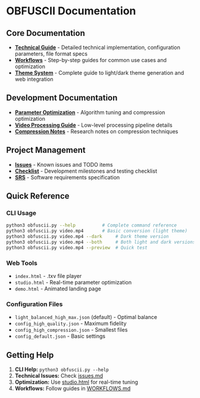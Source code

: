 # OBFUSCII Documentation

## Core Documentation

- **[Technical Guide](TECHNICAL_GUIDE.md)** - Detailed technical implementation, configuration parameters, file format specs
- **[Workflows](WORKFLOWS.md)** - Step-by-step guides for common use cases and optimization
- **[Theme System](THEMES.md)** - Complete guide to light/dark theme generation and web integration

## Development Documentation

- **[Parameter Optimization](PARAMETER_OPTIMIZATION.md)** - Algorithm tuning and compression optimization
- **[Video Processing Guide](VIDEO_PROCESSING_GUIDE.md)** - Low-level processing pipeline details
- **[Compression Notes](obfuscii_compression_notes.md)** - Research notes on compression techniques

## Project Management

- **[Issues](issues.md)** - Known issues and TODO items
- **[Checklist](checklist.md)** - Development milestones and testing checklist  
- **[SRS](srs.md)** - Software requirements specification

## Quick Reference

### CLI Usage
```bash
python3 obfuscii.py --help          # Complete command reference
python3 obfuscii.py video.mp4       # Basic conversion (light theme)
python3 obfuscii.py video.mp4 --dark     # Dark theme version
python3 obfuscii.py video.mp4 --both     # Both light and dark versions
python3 obfuscii.py video.mp4 --preview  # Quick test
```

### Web Tools
- `index.html` - .txv file player
- `studio.html` - Real-time parameter optimization
- `demo.html` - Animated landing page

### Configuration Files
- `light_balanced_high_max.json` (default) - Optimal balance
- `config_high_quality.json` - Maximum fidelity
- `config_high_compression.json` - Smallest files
- `config_default.json` - Basic settings

## Getting Help

1. **CLI Help:** `python3 obfuscii.py --help`
2. **Technical Issues:** Check [issues.md](issues.md)
3. **Optimization:** Use [studio.html](../studio.html) for real-time tuning
4. **Workflows:** Follow guides in [WORKFLOWS.md](WORKFLOWS.md)